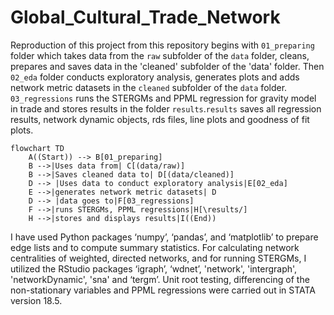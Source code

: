 # Global_Cultural_Trade_Network

Reproduction of this project from this repository begins with `01_preparing` folder which takes data from the `raw` subfolder of the `data` folder, cleans, prepares and saves data in the 'cleaned' subfolder of the 'data' folder. Then `02_eda` folder conducts exploratory analysis, generates plots and adds network metric datasets in the `cleaned` subfolder of the `data` folder. `03_regressions` runs the STERGMs and PPML regression for gravity model in trade and stores results in the folder `results`.`results` saves all regression results, network dynamic objects, rds files, line plots and goodness of fit plots.

```mermaid
flowchart TD
    A((Start)) --> B[01_preparing]
    B -->|Uses data from| C[(data/raw)]
    B -->|Saves cleaned data to| D[(data/cleaned)]
    D --> |Uses data to conduct exploratory analysis|E[02_eda]
    E -->|generates network metric datasets| D
    D --> |data goes to|F[03_regressions]
    F -->|runs STERGMs, PPML regressions|H[\results/]
    H -->|stores and displays results|I((End))
```
I have used Python packages ‘numpy’, ‘pandas’, and ‘matplotlib’ to prepare edge lists and to compute summary statistics. For calculating network centralities of weighted, directed networks, and for running STERGMs, I utilized the RStudio packages ‘igraph’, ‘wdnet’, 'network', 'intergraph', 'networkDynamic', 'sna' and ‘tergm’. Unit root testing, differencing of the non-stationary variables and PPML regressions were carried out in STATA version 18.5.
